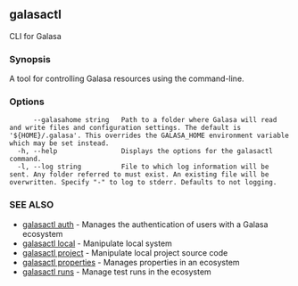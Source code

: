 ## galasactl

CLI for Galasa

### Synopsis

A tool for controlling Galasa resources using the command-line.

### Options

```
      --galasahome string   Path to a folder where Galasa will read and write files and configuration settings. The default is '${HOME}/.galasa'. This overrides the GALASA_HOME environment variable which may be set instead.
  -h, --help                Displays the options for the galasactl command.
  -l, --log string          File to which log information will be sent. Any folder referred to must exist. An existing file will be overwritten. Specify "-" to log to stderr. Defaults to not logging.
```

### SEE ALSO

* [galasactl auth](galasactl_auth.md)	 - Manages the authentication of users with a Galasa ecosystem
* [galasactl local](galasactl_local.md)	 - Manipulate local system
* [galasactl project](galasactl_project.md)	 - Manipulate local project source code
* [galasactl properties](galasactl_properties.md)	 - Manages properties in an ecosystem
* [galasactl runs](galasactl_runs.md)	 - Manage test runs in the ecosystem

